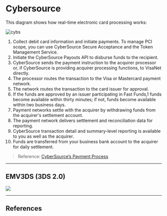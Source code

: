 Cybersource
===========

This diagram shows how real-time electronic card processing works:

![cybs](https://developer.cybersource.com/content/dam/new-documentation/transitional/en/dita-payouts/PayoutsTransactionFlow.jpg/_jcr_content/renditions/cq5dam.web.1280.1280.jpeg)

1. Collect debit card information and initiate payments. To manage PCI scope, you can use CyberSource Secure Acceptance and the Token Management Service.
2. Initiate the CyberSource Payouts API to disburse funds to the recipient.
3. CyberSource sends the payment instruction to the acquirer processor or, if CyberSource is providing acquirer processing functions, to VisaNet directly.
4. The processor routes the transaction to the Visa or Mastercard payment network.
5. The network routes the transaction to the card issuer for approval.
6. If the funds are approved by an issuer participating in Fast Funds,1 funds become available within thirty minutes; if not, funds become available within two business days.
7. Payment networks settle with the acquirer by withdrawing funds from the acquirer's settlement account.
9. The payment network delivers settlement and reconciliation data for reporting.
9. CyberSource transaction detail and summary-level reporting is available to you as well as the acquirer.
10. Funds are transferred from your business bank account to the acquirer for daily settlement.

> Reference: [CyberSource’s Payment Process](https://developer.cybersource.com/docs/cybs/en-us/payouts/developer/all/rest/payouts/HowItWorks.html)

---

## EMV3DS (3DS 2.0)

![](http://www.plantuml.com/plantuml/proxy?src=https://raw.githubusercontent.com/yidas/web-service-architectures/master/payment/cybersource/payer-authentication-emv3ds.plantuml)


---

## References
